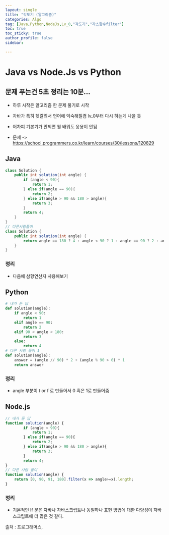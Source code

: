 ```yaml
---
layout: single
title: "각도기 (알고리즘)"
categories: Algo
tag: [Java,Python,NodeJs,Lv_0,"각도기","자스함수filter"]
toc: true
toc_sticky: true
author_profile: false
sidebar:

---
```

# Java vs Node.Js vs Python
## 문제 푸는건 5초 정리는 10분...

- 하루 시작은 알고리즘 한 문제 풀기로 시작
- 자바가 특히 헷갈려서 언어에 익숙해질겸 lv_0부터 다시 하는게 나을 듯
- 어차피 기본기가 안되면 뭘 배워도 응용이 안됨

- 문제 -> https://school.programmers.co.kr/learn/courses/30/lessons/120829

## Java

```java
class Solution {
    public int solution(int angle) {
        if (angle < 90){
            return 1;
        } else if(angle == 90){
            return 2;
        } else if(angle > 90 && 180 > angle){
            return 3;
        } 
        return 4;
    }
}
// 다른사람풀이 
class Solution {
    public int solution(int angle) {
        return angle == 180 ? 4 : angle < 90 ? 1 : angle == 90 ? 2 : angle > 90 ? 3 : 0;
    }
}
```
### 정리
- 다음에 삼항연산자 사용해보기



## Python
```python
# 내가 푼 답
def solution(angle):
    if angle < 90:
        return 1
    elif angle == 90:
        return 2 
    elif 90 < angle < 180:
        return 3
    else:
        return 4
# 다른 사람 풀이 1
def solution(angle):
    answer = (angle // 90) * 2 + (angle % 90 > 0) * 1
    return answer

```
### 정리
- angle 부분이 t or f 로 만들어서 0 혹은 1로 만들어줌



## Node.js

```javascript
// 내가 푼 답
function solution(angle) {
        if (angle < 90){
            return 1;
        } else if(angle == 90){
            return 2;
        } else if(angle > 90 && 180 > angle){
            return 3;
        } 
        return 4;
}
// 다른 사람 풀이
function solution(angle) {
    return [0, 90, 91, 180].filter(x => angle>=x).length;
}
```
### 정리
- 기본적인 If 문은 자바나 자바스크립트나 동일하나 표현 방법에 대한 다양성이 자바스크립트에 더 많은 것 같다.


출처 : 프로그래머스,